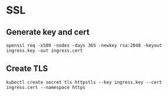 # SSL

## Generate key and cert
```shell
openssl req -x509 -nodes -days 365 -newkey rsa:2048 -keyout ingress.key -out ingress.cert
```

## Create TLS
```shell
kubectl create secret tls httpstls --key ingress.key --cert ingress.cert --namespace https
```
